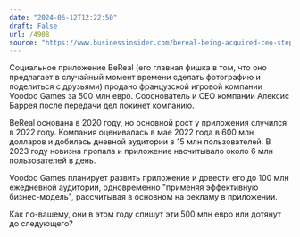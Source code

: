 ```yaml
---
date: "2024-06-12T12:22:50"
draft: False
url: /4908
source: "https://www.businessinsider.com/bereal-being-acquired-ceo-stepping-down-2024-6"
---
```


Социальное приложение BeReal (его главная фишка в том, что оно предлагает в случайный момент времени сделать фотографию и поделиться с друзьями) продано французской игровой компании Voodoo Games за 500 млн евро. Сооснователь и CEO компании Алексис Баррея после передачи дел покинет компанию.

BeReal основана в 2020 году, но основной рост у приложения случился в 2022 году. Компания оценивалась в мае 2022 года в 600 млн долларов и добилась дневной аудитории в 15 млн пользователей. В 2023 году новизна пропала и приложение насчитывало около 6 млн пользователей в день.

Voodoo Games планирует развить приложение и довести его до 100 млн ежедневной аудитории, одновременно "применяя эффективную бизнес-модель", рассчитывая в основном на рекламу в приложении. 

Как по-вашему, они в этом году спишут эти 500 млн евро или дотянут до следующего?
